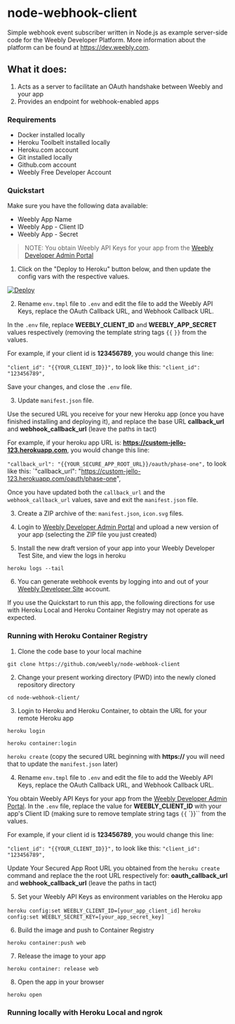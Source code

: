 # node-webhook-client

Simple webhook event subscriber written in Node.js as example server-side code for the Weebly Developer Platform.
More information about the platform can be found at https://dev.weebly.com.

## What it does:

1. Acts as a server to facilitate an OAuth handshake between Weebly and your app
2. Provides an endpoint for webhook-enabled apps

### Requirements

* Docker installed locally
* Heroku Toolbelt installed locally
* Heroku.com account
* Git installed locally
* Github.com account
* Weebly Free Developer Account

### Quickstart

Make sure you have the following data available:

* Weebly App Name
* Weebly App - Client ID
* Weebly App - Secret

> NOTE: You obtain Weebly API Keys for your app from the [Weebly Developer Admin Portal](https://www.weebly.com/developer-admin/)

1. Click on the "Deploy to Heroku" button below, and then update the config vars with the respective values.

[![Deploy](https://www.herokucdn.com/deploy/button.svg)](https://heroku.com/deploy)

2. Rename `env.tmpl` file to `.env` and edit the file to add the Weebly API Keys, replace the OAuth Callback URL, and Webhook Callback URL.

In the `.env` file, replace **WEEBLY_CLIENT_ID** and **WEEBLY_APP_SECRET** values respectively (removing the template string tags `{{` `}}` from the values.

For example, if your client id is **123456789**, you would change this line:

`"client_id": "{{YOUR_CLIENT_ID}}",` to look like this: `"client_id": "123456789",`

Save your changes, and close the `.env` file.

3. Update `manifest.json` file.

Use the secured URL you receive for your new Heroku app (once you have finished installing and deploying it), and replace the base URL **callback_url** and **webhook_callback_url** (leave the paths in tact)

For example, if your heroku app URL is: **https://custom-jello-123.herokuapp.com**, you would change this line:

`"callback_url": "{{YOUR_SECURE_APP_ROOT_URL}}/oauth/phase-one",` to look like this: `"callback_url": "https://custom-jello-123.herokuapp.com/oauth/phase-one", 

Once you have updated both the `callback_url` and the `webhook_callback_url` values, save and exit the `manifest.json` file.

3. Create a ZIP archive of the: `manifest.json`, `icon.svg` files.

4. Login to [Weebly Developer Admin Portal](https://www.weebly.com/developer-admin/) and upload a new version of your app (selecting the ZIP file you just created)

5. Install the new draft version of your app into your Weebly Developer Test Site, and view the logs in heroku

`heroku logs --tail`

6. You can generate webhook events by logging into and out of your [Weebly Developer Site](https://weebly.com) account.

If you use the Quickstart to run this app, the following directions for use with Heroku Local and Heroku Container Registry may not operate as expected.


### Running with Heroku Container Registry

1. Clone the code base to your local machine

`git clone https://github.com/weebly/node-webhook-client`

2. Change your present working directory (PWD) into the newly cloned repository directory

`cd node-webhook-client/`

3. Login to Heroku and Heroku Container, to obtain the URL for your remote Heroku app

`heroku login`

`heroku container:login`

`heroku create` (copy the secured URL beginning with **https://** you will need that to update the `manifest.json` later) 

4. Rename `env.tmpl` file to `.env` and edit the file to add the Weebly API Keys, replace the OAuth Callback URL, and Webhook Callback URL.

You obtain Weebly API Keys for your app from the [Weebly Developer Admin Portal](https://www.weebly.com/developer-admin/). In the `.env` file, replace the value for **WEEBLY_CLIENT_ID** with your app's Client ID (making sure to remove template string tags `{{` `}}`` from the values.

For example, if your client id is **123456789**, you would change this line:

`"client_id": "{{YOUR_CLIENT_ID}}",` to look like this: `"client_id": "123456789",`

Update Your Secured App Root URL you obtained from the `heroku create` command and replace the the root URL respectively for: **oauth_callback_url** and **webhook_callback_url** (leave the paths in tact)

5. Set your Weebly API Keys as environment variables on the Heroku app

`heroku config:set WEEBLY_CLIENT_ID=[your_app_client_id]`
`heroku config:set WEEBLY_SECRET_KEY=[your_app_secret_key]`

6. Build the image and push to Container Registry

`heroku container:push web`

7. Release the image to your app

`heroku container: release web`

8. Open the app in your browser

`heroku open`


### Running locally with Heroku Local and ngrok
